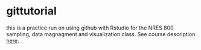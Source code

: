 # gittutorial
this is a practice run on using github with Rstudio for the NRES 800 sampling, data magnagment and visualization class. See course description [here](https://bulletin.unl.edu/courses/NRES/800).

